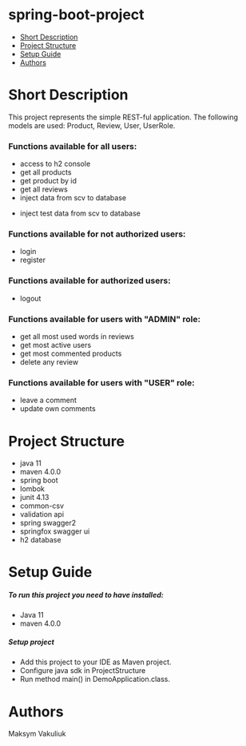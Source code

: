 
# spring-boot-project
* [Short Description](#description)   
* [Project Structure](#structure)
* [Setup Guide](#setup)
* [Authors](#authors)
# <a name="description"></a> Short Description
This project represents the simple REST-ful application. 
The following models are used: Product, Review, User, UserRole.
### Functions available for all users:
  * access to h2 console
  * get all products
  * get product by id
  * get all reviews
  * inject data from scv to database
  + inject test data from scv to database
### Functions available for not authorized users:
  * login
  * register
### Functions available for authorized users:
  * logout
### Functions available for users with "ADMIN" role:
  * get all most used words in reviews
  * get most active users 
  * get most commented products
  * delete any review
### Functions available for users with "USER" role:
  * leave a comment
  * update own comments
# <a name="description"></a> Project Structure
  * java 11
  * maven 4.0.0
  * spring boot
  * lombok
  * junit 4.13
  * common-csv
  * validation api
  * spring swagger2
  * springfox swagger ui
  * h2 database
# <a name="description"></a> Setup Guide
##### To run this project you need to have installed:
* Java 11
* maven 4.0.0
##### Setup project
* Add this project to your IDE as Maven project.
* Configure java sdk in ProjectStructure
* Run method main() in DemoApplication.class.
# <a name="authors"></a> Authors
Maksym Vakuliuk